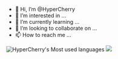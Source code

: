 - 👋 Hi, I’m @HyperCherry
- 👀 I’m interested in ...
- 🌱 I’m currently learning ...
- 💞️ I’m looking to collaborate on ...
- 📫 How to reach me ...

<!---
HyperCherry/HyperCherry is a ✨ special ✨ repository because its `README.md` (this file) appears on your GitHub profile.
You can click the Preview link to take a look at your changes.
--->
![HyperCherry's Most used languages](https://github-readme-stats.vercel.app/api/top-langs/?username=HyperCherry&layout=compact&hide_border=true&langs_count=10)
![](https://github-readme-stats.vercel.app/api?username=HyperCherry&exclude_repo=Demo,JavaStudy,Anime,OneManager,hexo,blog)
